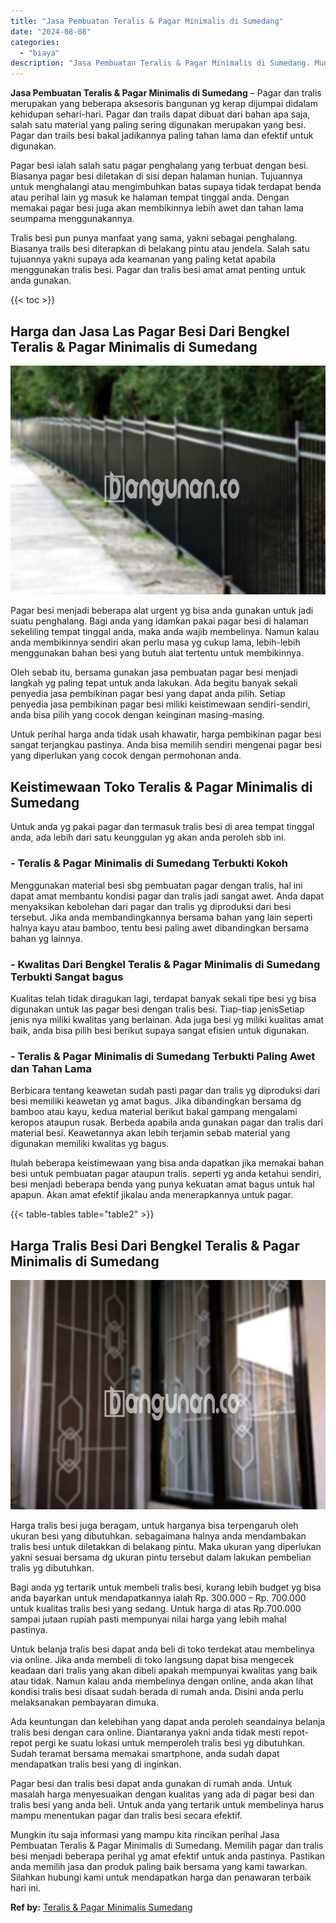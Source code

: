 ```yaml
---
title: "Jasa Pembuatan Teralis & Pagar Minimalis di Sumedang"
date: "2024-08-08"
categories: 
  - "biaya"
description: "Jasa Pembuatan Teralis & Pagar Minimalis di Sumedang. Mungkin itu saja informasi yang mampu kita rincikan perihal Jasa Pembuatan Teralis & Pagar Minimalis di..."
---
```


**Jasa Pembuatan Teralis & Pagar Minimalis di Sumedang** – Pagar dan tralis merupakan yang beberapa aksesoris bangunan yg kerap dijumpai didalam kehidupan sehari-hari. Pagar dan trails dapat dibuat dari bahan apa saja, salah satu material yang paling sering digunakan merupakan yang besi. Pagar dan trails besi bakal jadikannya paling tahan lama dan efektif untuk digunakan.

Pagar besi ialah salah satu pagar penghalang yang terbuat dengan besi. Biasanya pagar besi diletakan di sisi depan halaman hunian. Tujuannya untuk menghalangi atau mengimbuhkan batas supaya tidak terdapat benda atau perihal lain yg masuk ke halaman tempat tinggal anda. Dengan memakai pagar besi juga akan membikinnya lebih awet dan tahan lama seumpama menggunakannya.

Tralis besi pun punya manfaat yang sama, yakni sebagai penghalang. Biasanya trails besi diterapkan di belakang pintu atau jendela. Salah satu tujuannya yakni supaya ada keamanan yang paling ketat apabila menggunakan tralis besi. Pagar dan tralis besi amat amat penting untuk anda gunakan.

{{< toc >}}

## Harga dan Jasa Las Pagar Besi Dari Bengkel Teralis & Pagar Minimalis di Sumedang

![Jasa Pembuatan Teralis & Pagar Minimalis di Sumedang](/images/pagar-minimalis-murah-64.png)

Pagar besi menjadi beberapa alat urgent yg bisa anda gunakan untuk jadi suatu penghalang. Bagi anda yang idamkan pakai pagar besi di halaman sekeliling tempat tinggal anda, maka anda wajib membelinya. Namun kalau anda membikinnya sendiri akan perlu masa yg cukup lama, lebih-lebih menggunakan bahan besi yang butuh alat tertentu untuk membikinnya.

Oleh sebab itu, bersama gunakan jasa pembuatan pagar besi menjadi langkah yg paling tepat untuk anda lakukan. Ada begitu banyak sekali penyedia jasa pembikinan pagar besi yang dapat anda pilih. Setiap penyedia jasa pembikinan pagar besi miliki keistimewaan sendiri-sendiri, anda bisa pilih yang cocok dengan keinginan masing-masing.

Untuk perihal harga anda tidak usah khawatir, harga pembikinan pagar besi sangat terjangkau pastinya. Anda bisa memilih sendiri mengenai pagar besi yang diperlukan yang cocok dengan permohonan anda.

## Keistimewaan Toko Teralis & Pagar Minimalis di Sumedang

Untuk anda yg pakai pagar dan termasuk tralis besi di area tempat tinggal anda, ada lebih dari satu keunggulan yg akan anda peroleh sbb ini.

### \- Teralis & Pagar Minimalis di Sumedang Terbukti Kokoh

Menggunakan material besi sbg pembuatan pagar dengan tralis, hal ini dapat amat membantu kondisi pagar dan tralis jadi sangat awet. Anda dapat menyaksikan kebolehan dari pagar dan tralis yg diproduksi dari besi tersebut. Jika anda membandingkannya bersama bahan yang lain seperti halnya kayu atau bamboo, tentu besi paling awet dibandingkan bersama bahan yg lainnya.

### \- Kwalitas Dari Bengkel Teralis & Pagar Minimalis di Sumedang Terbukti Sangat bagus

Kualitas telah tidak diragukan lagi, terdapat banyak sekali tipe besi yg bisa digunakan untuk las pagar besi dengan tralis besi. Tiap-tiap jenisSetiap jenis nya miliki kwalitas yang berlainan. Ada juga besi yg miliki kualitas amat baik, anda bisa pilih besi berikut supaya sangat efisien untuk digunakan.

### \- Teralis & Pagar Minimalis di Sumedang Terbukti Paling Awet dan Tahan Lama

Berbicara tentang keawetan sudah pasti pagar dan tralis yg diproduksi dari besi memiliki keawetan yg amat bagus. Jika dibandingkan bersama dg bamboo atau kayu, kedua material berikut bakal gampang mengalami keropos ataupun rusak. Berbeda apabila anda gunakan pagar dan tralis dari material besi. Keawetannya akan lebih terjamin sebab material yang digunakan memiliki kwalitas yg bagus.

Itulah beberapa keistimewaan yang bisa anda dapatkan jika memakai bahan besi untuk pembuatan pagar ataupun tralis. seperti yg anda ketahui sendiri, besi menjadi beberapa benda yang punya kekuatan amat bagus untuk hal apapun. Akan amat efektif jikalau anda menerapkannya untuk pagar.

{{< table-tables table="table2" >}}

## Harga Tralis Besi Dari Bengkel Teralis & Pagar Minimalis di Sumedang

![Jasa Pembuatan Teralis & Pagar Minimalis di Sumedang](/images/teralis-minimalis-murah-25.png)

Harga tralis besi juga beragam, untuk harganya bisa terpengaruh oleh ukuran besi yang dibutuhkan. sebagaimana halnya anda mendambakan tralis besi untuk diletakkan di belakang pintu. Maka ukuran yang diperlukan yakni sesuai bersama dg ukuran pintu tersebut dalam lakukan pembelian tralis yg dibutuhkan.

Bagi anda yg tertarik untuk membeli tralis besi, kurang lebih budget yg bisa anda bayarkan untuk mendapatkannya ialah Rp. 300.000 – Rp. 700.000 untuk kualitas tralis besi yang sedang. Untuk harga di atas Rp.700.000 sampai jutaan rupiah pasti mempunyai nilai harga yang lebih mahal pastinya.

Untuk belanja tralis besi dapat anda beli di toko terdekat atau membelinya via online. Jika anda membeli di toko langsung dapat bisa mengecek keadaan dari tralis yang akan dibeli apakah mempunyai kwalitas yang baik atau tidak. Namun kalau anda membelinya dengan online, anda akan lihat kondisi tralis besi disaat sudah berada di rumah anda. Disini anda perlu melaksanakan pembayaran dimuka.

Ada keuntungan dan kelebihan yang dapat anda peroleh seandainya belanja tralis besi dengan cara online. Diantaranya yakni anda tidak mesti repot-repot pergi ke suatu lokasi untuk memperoleh tralis besi yg dibutuhkan. Sudah teramat bersama memakai smartphone, anda sudah dapat mendapatkan tralis besi yang di inginkan.

Pagar besi dan tralis besi dapat anda gunakan di rumah anda. Untuk masalah harga menyesuaikan dengan kualitas yang ada di pagar besi dan tralis besi yang anda beli. Untuk anda yang tertarik untuk membelinya harus mampu menentukan pagar dan tralis besi secara efektif.

Mungkin itu saja informasi yang mampu kita rincikan perihal Jasa Pembuatan Teralis & Pagar Minimalis di Sumedang. Memilih pagar dan tralis besi menjadi beberapa perihal yg amat efektif untuk anda pastinya. Pastikan anda memilih jasa dan produk paling baik bersama yang kami tawarkan. Silahkan hubungi kami untuk mendapatkan harga dan penawaran terbaik hari ini.

**Ref by:** [Teralis & Pagar Minimalis Sumedang](https://id.wikipedia.org/wiki/Teralis)
